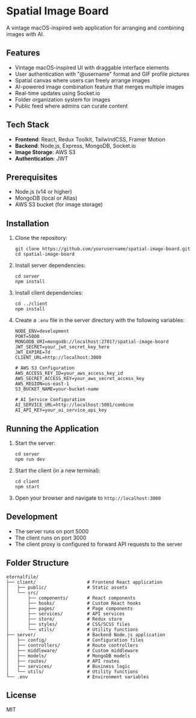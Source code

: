 # Spatial Image Board

A vintage macOS-inspired web application for arranging and combining images with AI.

## Features

- Vintage macOS-inspired UI with draggable interface elements
- User authentication with "@username" format and GIF profile pictures
- Spatial canvas where users can freely arrange images
- AI-powered image combination feature that merges multiple images
- Real-time updates using Socket.io
- Folder organization system for images
- Public feed where admins can curate content

## Tech Stack

- **Frontend**: React, Redux Toolkit, TailwindCSS, Framer Motion
- **Backend**: Node.js, Express, MongoDB, Socket.io
- **Image Storage**: AWS S3
- **Authentication**: JWT

## Prerequisites

- Node.js (v14 or higher)
- MongoDB (local or Atlas)
- AWS S3 bucket (for image storage)

## Installation

1. Clone the repository:
   ```
   git clone https://github.com/yourusername/spatial-image-board.git
   cd spatial-image-board
   ```

2. Install server dependencies:
   ```
   cd server
   npm install
   ```

3. Install client dependencies:
   ```
   cd ../client
   npm install
   ```

4. Create a `.env` file in the server directory with the following variables:
   ```
   NODE_ENV=development
   PORT=5000
   MONGODB_URI=mongodb://localhost:27017/spatial-image-board
   JWT_SECRET=your_jwt_secret_key_here
   JWT_EXPIRE=7d
   CLIENT_URL=http://localhost:3000

   # AWS S3 Configuration
   AWS_ACCESS_KEY_ID=your_aws_access_key_id
   AWS_SECRET_ACCESS_KEY=your_aws_secret_access_key
   AWS_REGION=us-east-1
   S3_BUCKET_NAME=your-bucket-name

   # AI Service Configuration
   AI_SERVICE_URL=http://localhost:5001/combine
   AI_API_KEY=your_ai_service_api_key
   ```

## Running the Application

1. Start the server:
   ```
   cd server
   npm run dev
   ```

2. Start the client (in a new terminal):
   ```
   cd client
   npm start
   ```

3. Open your browser and navigate to `http://localhost:3000`

## Development

- The server runs on port 5000
- The client runs on port 3000
- The client proxy is configured to forward API requests to the server

## Folder Structure

```
eternalfile/
├── client/                   # Frontend React application
│   ├── public/               # Static assets
│   └── src/
│       ├── components/       # React components
│       ├── hooks/            # Custom React hooks
│       ├── pages/            # Page components
│       ├── services/         # API services
│       ├── store/            # Redux store
│       ├── styles/           # CSS/SCSS files
│       └── utils/            # Utility functions
├── server/                   # Backend Node.js application
│   ├── config/               # Configuration files
│   ├── controllers/          # Route controllers
│   ├── middleware/           # Custom middleware
│   ├── models/               # MongoDB models
│   ├── routes/               # API routes
│   ├── services/             # Business logic
│   └── utils/                # Utility functions
└── .env                      # Environment variables
```

## License

MIT 